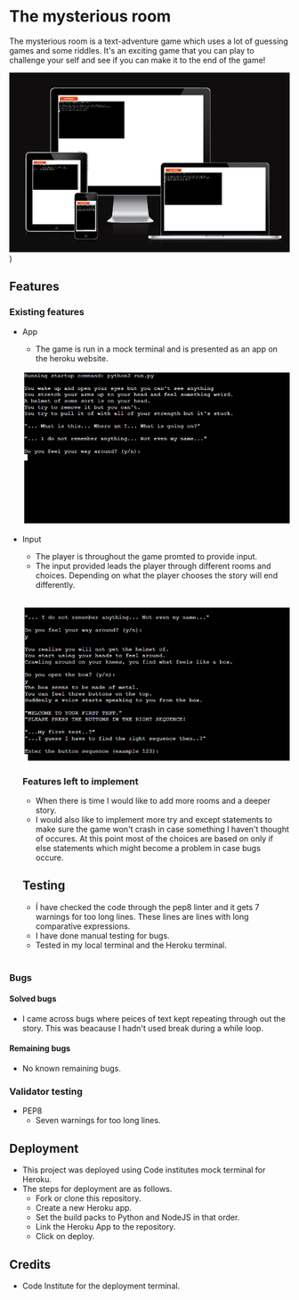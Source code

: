 # The mysterious room
The mysterious room is a text-adventure game which uses a lot of guessing games and some riddles. 
It's an exciting game that you can play to challenge your self and see if you can make it to the end of the game!

![Image of am I responsive](assets/images-for-readme/responsive.PNG))

## Features
 ### Existing features
* App
  *  The game is run in a mock terminal and is presented as an app on the heroku website.
  
  ![Overview of game](assets/images-for-readme/intro.PNG)

* Input
  * The player is throughout the game promted to provide input. 
  * The input provided leads the player through different rooms and choices. Depending on what the player chooses the story will end differently.
  <br>

  ![Image of result](assets/images-for-readme/text-adventure.PNG)

  ### Features left to implement
  * When there is time I would like to add more rooms and a deeper story. 
  * I would also like to implement more try and except statements to make sure the game won't crash in case something I haven't thought of occures. At this point most of the choices are based on only if else statements which might become a problem in case bugs occure. 

  ## Testing
   * Í have checked the code through the pep8 linter and it gets 7 warnings for too long lines.
        These lines are lines with long comparative expressions.
   * I have done manual testing for bugs. 
   * Tested in my local terminal and the Heroku terminal.
   <br> 

### Bugs 
  #### Solved bugs
   * I came across bugs where peices of text kept repeating through out the story. This was beacause I hadn't used break during a while loop. 
   #### Remaining bugs
   * No known remaining bugs. 

### Validator testing
   * PEP8
     * Seven warnings for too long lines.  


## Deployment
   * This project was deployed using Code institutes mock terminal for Heroku.
   * The steps for deployment are as follows.
      * Fork or clone this repository.
      * Create a new Heroku app.
      * Set the build packs to Python and NodeJS in that order.
      * Link the Heroku App to the repository.
      * Click on deploy.

## Credits
   * Code Institute for the deployment terminal.





